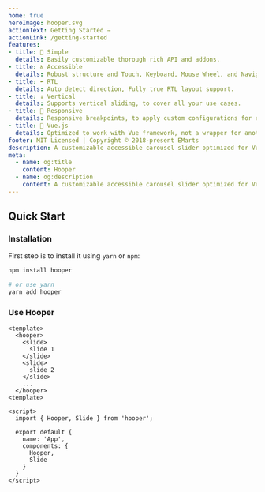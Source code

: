 ```yaml
---
home: true
heroImage: hooper.svg
actionText: Getting Started →
actionLink: /getting-started
features:
- title: 🧁 Simple
  details: Easily customizable thorough rich API and addons.
- title: ♿ Accessible
  details: Robust structure and Touch, Keyboard, Mouse Wheel, and Navigation support.
- title: ⬅ RTL
  details: Auto detect direction, Fully true RTL layout support.
- title: ↕ Vertical
  details: Supports vertical sliding, to cover all your use cases.
- title: 📱 Responsive
  details: Responsive breakpoints, to apply custom configurations for each screen size.
- title: 🖖 Vue.js
  details: Optimized to work with Vue framework, not a wrapper for another library.
footer: MIT Licensed | Copyright © 2018-present EMarts
description: A customizable accessible carousel slider optimized for Vue
meta:
  - name: og:title
    content: Hooper
  - name: og:description
    content: A customizable accessible carousel slider optimized for Vue
---
```


## Quick Start

### Installation

First step is to install it using `yarn` or `npm`:

```bash
npm install hooper

# or use yarn
yarn add hooper
```

### Use Hooper

```vue
<template>
  <hooper>
    <slide>
      slide 1
    </slide>
    <slide>
      slide 2
    </slide>
    ...
  </hooper>
<template>

<script>
  import { Hooper, Slide } from 'hooper';

  export default {
    name: 'App',
    components: {
      Hooper,
      Slide
    }
  }
</script>
```